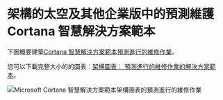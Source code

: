 <properties
    pageTitle="預測進行的維修作業架構 |Microsoft Azure"
    description="太空公用程式、 交通中預測維護的 Microsoft Cortana 智慧解決方案範本架構圖表"
    services="cortana-analytics"
    documentationCenter=""
    authors="garyericson"
    manager="jhubbard"
    editor="cgronlun"/>

<tags
    ms.service="cortana-analytics"
    ms.workload="data-services"
    ms.tgt_pltfrm="na"
    ms.devlang="na"
    ms.topic="article"
    ms.date="08/19/2016"
    ms.author="garye" />

# <a name="architecture-of-the-cortana-intelligence-solution-template-for-predictive-maintenance-in-aerospace-and-other-businesses"></a>架構的太空及其他企業版中的預測維護 Cortana 智慧解決方案範本

下圖概要建築[Cortana 智慧解決方案範本預測進行的維修作業](https://gallery.cortanaanalytics.com/SolutionTemplate/Predictive-Maintenance-for-Aerospace-1)。

您可以下載完整大小的的圖表︰[架構圖表︰ 預測進行的維修作業的解決方案範本](http://download.microsoft.com/download/1/9/B/19B815F0-D1B0-4F67-AED3-A40544225FD1/ca-topologies-maintenance-prediction.png)。

![Microsoft Cortana 智慧解決方案範本架構圖表的預測進行的維修作業][image]

[image]: ./media/cortana-analytics-architecture-predictive-maintenance/ca-topologies-maintenance-prediction.png
